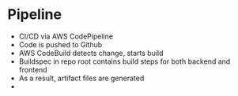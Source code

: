 # Pipeline

- CI/CD via AWS CodePipeline
- Code is pushed to Github
- AWS CodeBuild detects change, starts build
- Buildspec in repo root contains build steps for both backend and frontend
- As a result, artifact files are generated
-
